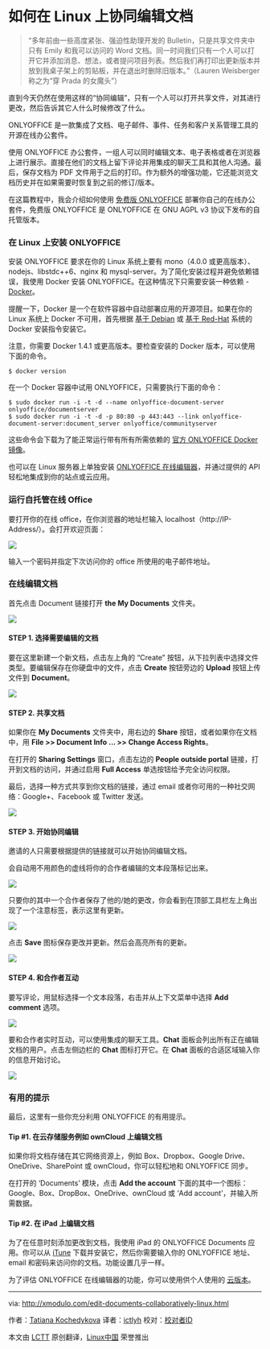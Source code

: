 如何在 Linux 上协同编辑文档
================================================================================
> “多年前由一些高度紧张、强迫性助理开发的 Bulletin，只是共享文件夹中只有 Emily 和我可以访问的 Word 文档。同一时间我们只有一个人可以打开它并添加消息、想法，或者提问项目列表。然后我们再打印出更新版本并放到我桌子架上的剪贴板，并在退出时删除旧版本。”（Lauren Weisberger 称之为“穿 Prada 的女魔头”）

直到今天仍然在使用这样的“协同编辑”，只有一个人可以打开共享文件，对其进行更改，然后告诉其它人什么时候修改了什么。

ONLYOFFICE 是一款集成了文档、电子邮件、事件、任务和客户关系管理工具的开源在线办公套件。

使用 ONLYOFFICE 办公套件，一组人可以同时编辑文本、电子表格或者在浏览器上进行展示。直接在他们的文档上留下评论并用集成的聊天工具和其他人沟通。最后，保存文档为 PDF 文件用于之后的打印。作为额外的增强功能，它还能浏览文档历史并在如果需要时恢复到之前的修订/版本。

在这篇教程中，我会介绍如何使用 [免费版 ONLYOFFICE][1] 部署你自己的在线办公套件，免费版 ONLYOFFICE 是 ONLYOFFICE 在 GNU AGPL v3 协议下发布的自托管版本。

### 在 Linux 上安装 ONLYOFFICE ###

安装 ONLYOFFICE 要求在你的 Linux 系统上要有 mono（4.0.0 或更高版本）、nodejs、libstdc++6、nginx 和 mysql-server。为了简化安装过程并避免依赖错误，我使用 Docker 安装 ONLYOFFICE。在这种情况下只需要安装一种依赖 - [Docker][2]。 

提醒一下，Docker 是一个在软件容器中自动部署应用的开源项目。如果在你的 Linux 系统上 Docker 不可用，首先根据 [基于 Debian][3] 或 [基于 Red-Hat][4] 系统的 Docker 安装指令安装它。

注意，你需要 Docker 1.4.1 或更高版本。要检查安装的 Docker 版本，可以使用下面的命令。

    $ docker version 

在一个 Docker 容器中试用 ONLYOFFICE，只需要执行下面的命令：

    $ sudo docker run -i -t -d --name onlyoffice-document-server onlyoffice/documentserver
    $ sudo docker run -i -t -d -p 80:80 -p 443:443 --link onlyoffice-document-server:document_server onlyoffice/communityserver

这些命令会下载为了能正常运行带有所有所需依赖的 [官方 ONLYOFFICE Docker 镜像][5]。

也可以在 Linux 服务器上单独安装 [ONLYOFFICE 在线编辑器][6]，并通过提供的 API 轻松地集成到你的站点或云应用。

### 运行自托管在线 Office ###

要打开你的在线 office，在你浏览器的地址栏输入 localhost（http://IP-Address/）。会打开欢迎页面：

![](https://farm9.staticflickr.com/8815/18116525656_795821c73b_c.jpg)

输入一个密码并指定下次访问你的 office 所使用的电子邮件地址。 

### 在线编辑文档 ###

首先点击 Document 链接打开 **the My Documents** 文件夹。

![](https://farm8.staticflickr.com/7781/17956640089_d3df0b18cd_c.jpg)

#### STEP 1. 选择需要编辑的文档 ####

要在这里新建一个新文档，点击左上角的 “Create” 按钮，从下拉列表中选择文件类型。要编辑保存在你硬盘中的文件，点击 **Create** 按钮旁边的 **Upload** 按钮上传文件到 **Document**。

![](https://farm9.staticflickr.com/8836/17956640109_ed8be735df_c.jpg)

#### STEP 2. 共享文档 ####

如果你在 **My Documents** 文件夹中，用右边的 **Share** 按钮，或者如果你在文档中，用 **File >> Document Info ... >> Change Access Rights**。

在打开的 **Sharing Settings** 窗口，点击左边的 **People outside portal** 链接，打开到文档的访问，并通过启用 **Full Access** 单选按钮给予完全访问权限。

最后，选择一种方式共享到你文档的链接，通过 email 或者你可用的一种社交网络：Google+、Facebook 或 Twitter 发送。

![](https://farm8.staticflickr.com/7766/17522306273_c8a9022c75_c.jpg)

#### STEP 3. 开始协同编辑 ####

邀请的人只需要根据提供的链接就可以开始协同编辑文档。

会自动用不用颜色的虚线将你的合作者编辑的文本段落标记出来。

![](https://farm8.staticflickr.com/7790/18139370292_7ef57aae8f_c.jpg)

只要你的其中一个合作者保存了他的/她的更改，你会看到在顶部工具栏左上角出现了一个注意标签，表示这里有更新。

![](https://farm8.staticflickr.com/7778/18143984831_3dd42a9672_c.jpg)

点击 **Save** 图标保存更改并更新。然后会高亮所有的更新。

![](https://farm8.staticflickr.com/7796/17955172970_e53460b8a6_c.jpg)

#### STEP 4. 和合作者互动 ####

要写评论，用鼠标选择一个文本段落，右击并从上下文菜单中选择 **Add comment** 选项。

![](https://farm8.staticflickr.com/7771/17956640359_c4e2858dc8_c.jpg)

要和合作者实时互动，可以使用集成的聊天工具。**Chat** 面板会列出所有正在编辑文档的用户。点击左侧边栏的 **Chat** 图标打开它。在 **Chat** 面板的合适区域输入你的信息开始讨论。

![](https://farm8.staticflickr.com/7794/18116394026_d93b00e4f8_c.jpg)

### 有用的提示 ###

最后，这里有一些你充分利用 ONLYOFFICE 的有用提示。

#### Tip #1. 在云存储服务例如 ownCloud 上编辑文档 ####

如果你将文档存储在其它网络资源上，例如 Box、Dropbox、Google Drive、OneDrive、SharePoint 或 ownCloud，你可以轻松地和 ONLYOFFICE 同步。

在打开的 ‘Documents’ 模块，点击 **Add the account** 下面的其中一个图标：Google、Box、DropBox、OneDrive、ownCloud 或 ‘Add account’，并输入所需数据。

#### Tip #2. 在 iPad 上编辑文档 ####

为了在任意时刻添加更改到文档，我使用 iPad 的 ONLYOFFICE Documents 应用。你可以从 [iTune][7] 下载并安装它，然后你需要输入你的 ONLYOFFICE 地址、email 和密码来访问你的文档。功能设置几乎一样。

为了评估 ONLYOFFICE 在线编辑器的功能，你可以使用供个人使用的 [云版本][8]。 

--------------------------------------------------------------------------------

via: http://xmodulo.com/edit-documents-collaboratively-linux.html

作者：[Tatiana Kochedykova][a]
译者：[ictlyh](https://github.com/ictlyh)
校对：[校对者ID](https://github.com/校对者ID)

本文由 [LCTT](https://github.com/LCTT/TranslateProject) 原创翻译，[Linux中国](https://linux.cn/) 荣誉推出

[a]:http://xmodulo.com/author/tatiana
[1]:http://www.onlyoffice.org/
[2]:http://xmodulo.com/recommend/dockerbook
[3]:http://xmodulo.com/manage-linux-containers-docker-ubuntu.html
[4]:http://xmodulo.com/docker-containers-centos-fedora.html
[5]:https://registry.hub.docker.com/u/onlyoffice/communityserver/
[6]:http://onlyoffice.org/sources#document
[7]:https://itunes.apple.com/us/app/onlyoffice-documents/id944896972
[8]:https://personal.onlyoffice.com/
